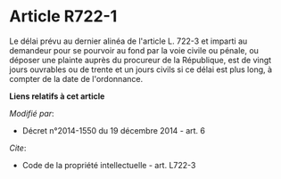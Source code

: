 # Article R722-1

Le délai prévu au dernier alinéa de l'article L. 722-3 et imparti au demandeur pour se pourvoir au fond par la voie civile ou
pénale, ou déposer une plainte auprès du procureur de la République, est de vingt jours ouvrables ou de trente et un jours
civils si ce délai est plus long, à compter de la date de l'ordonnance.

**Liens relatifs à cet article**

_Modifié par_:

  - Décret n°2014-1550 du 19 décembre 2014 - art. 6

_Cite_:

  - Code de la propriété intellectuelle - art. L722-3
